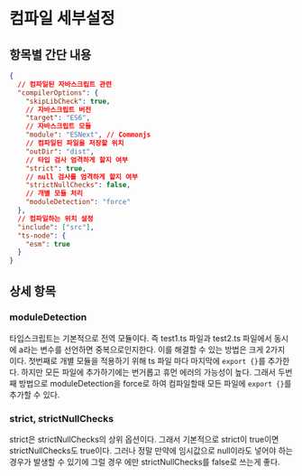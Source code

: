 # 컴파일 세부설정

## 항목별 간단 내용

```json
{
  // 컴파일된 자바스크립트 관련
  "compilerOptions": {
    "skipLibCheck": true,
    // 자바스크립트 버전
    "target": "ES6",
    // 자바스크립트 모듈
    "module": "ESNext", // Commonjs
    // 컴파일된 파일을 저장할 위치
    "outDir": "dist",
    // 타입 검사 엄격하게 할지 여부
    "strict": true,
    // null 검사를 엄격하게 할지 여부
    "strictNullChecks": false,
    // 개별 모듈 처리
    "moduleDetection": "force"
  },
  // 컴파일하는 위치 설정
  "include": ["src"],
  "ts-node": {
    "esm": true
  }
}
```

## 상세 항목

### moduleDetection

타입스크립트는 기본적으로 전역 모듈이다.
즉 test1.ts 파일과 test2.ts 파일에서 동시에 a라는 변수를 선언하면 중복으로인지한다.
이를 해결할 수 있는 방법은 크게 2가지 이다.
첫번째로 개별 모듈을 적용하기 위해 ts 파일 마다 마지막에 ```export {}```를 추가한다.
하지만 모든 파일에 추가하기에는 번거롭고 휴먼 에러의 가능성이 높다.
그래서 두번째 방법으로 moduleDetection을 force로 하여 컴파일할때 모든 파일에 ```export {}```를 추가할 수 있다.

### strict, strictNullChecks

strict은 strictNullChecks의 상위 옵션이다.
그래서 기본적으로 strict이 true이면 strictNullChecks도 true이다.
그러나 정말 만약에 임시값으로 null이라도 넣어야 하는 경우가 발생할 수 있기에 그럴 경우 에만 strictNullChecks를 false로 쓰는게 좋다.
